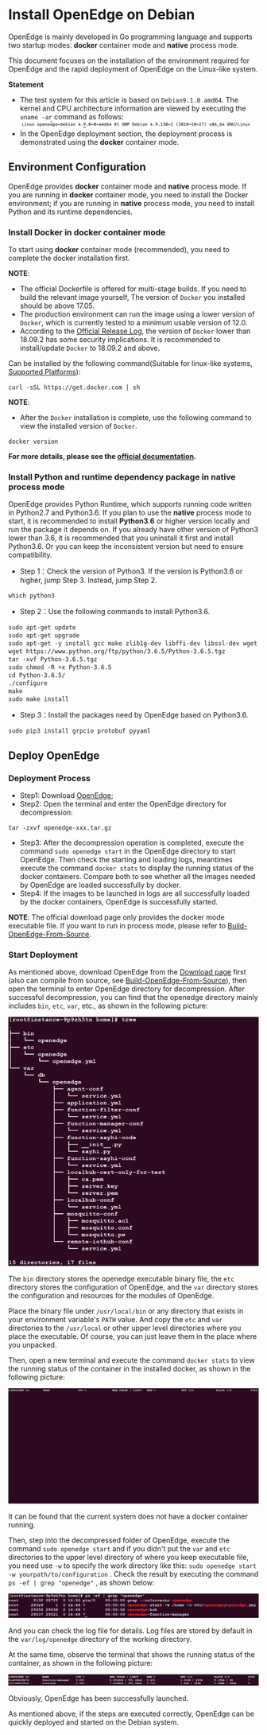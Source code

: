 # Install OpenEdge on Debian

OpenEdge is mainly developed in Go programming language and supports two startup modes: **docker** container mode and **native** process mode.

This document focuses on the installation of the environment required for OpenEdge and the rapid deployment of OpenEdge on the Linux-like system.

**Statement**

- The test system for this article is based on `Debian9.1.0 amd64`. The kernel and CPU architecture information are viewed by executing the `uname -ar` command as follows:
![debian kernel detail](../../images/setup/os-debian.png)
- In the OpenEdge deployment section, the deployment process is demonstrated using the **docker** container mode.

## Environment Configuration

OpenEdge provides **docker** container mode and **native** process mode. If you are running in **docker** container mode, you need to install the Docker environment; if you are running in **native** process mode, you need to install Python and its runtime dependencies.

### Install Docker in **docker** container mode

To start using **docker** container mode (recommended), you need to complete the docker installation first.

**NOTE**:

- The official Dockerfile is offered for multi-stage builds. If you need to build the relevant image yourself, The version of `Docker` you installed should be above 17.05.
- The production environment can run the image using a lower version of `Docker`, which is currently tested to a minimum usable version of 12.0.
- According to the [Official Release Log](https://docs.docker.com/engine/release-notes/#18092), the version of `Docker` lower than 18.09.2 has some security implications. It is recommended to install/update `Docker` to 18.09.2 and above.

Can be installed by the following command(Suitable for linux-like systems, [Supported Platforms](./Support-platforms.md)):

```shell
curl -sSL https://get.docker.com | sh
```

**NOTE**:

- After the `Docker` installation is complete, use the following command to view the installed version of `Docker`.

```shell
docker version
```

**For more details, please see the [official documentation](https://docs.docker.com/install/).**

### Install Python and runtime dependency package in **native** process mode

OpenEdge provides Python Runtime, which supports running code written in Python2.7 and Python3.6. If you plan to use the **native** process mode to start, it is recommended to install **Python3.6** or higher version locally and run the package it depends on. If you already have other version of Python3 lower than 3.6, it is recommended that you uninstall it first and install Python3.6. Or you can keep the inconsistent version but need to ensure compatibility.

- Step 1：Check the version of Python3. If the version is Python3.6 or higher, jump Step 3. Instead, jump Step 2.

```shell
which python3
```

- Step 2：Use the following commands to install Python3.6.

```shell
sudo apt-get update
sudo apt-get upgrade
sudo apt-get -y install gcc make zlib1g-dev libffi-dev libssl-dev wget
wget https://www.python.org/ftp/python/3.6.5/Python-3.6.5.tgz
tar -xvf Python-3.6.5.tgz
sudo chmod -R +x Python-3.6.5
cd Python-3.6.5/
./configure
make
sudo make install
```

- Step 3：Install the packages need by OpenEdge based on Python3.6.

```shell
sudo pip3 install grpcio protobuf pyyaml
```

## Deploy OpenEdge

### Deployment Process

- Step1: Download [OpenEdge](../Resources-download.md);
- Step2: Open the terminal and enter the OpenEdge directory for decompression:

```shell
tar -zxvf openedge-xxx.tar.gz
```

- Step3: After the decompression operation is completed, execute the command `sudo openedge start` in the OpenEdge directory to start OpenEdge. Then check the starting and loading logs, meantimes execute the command `docker stats` to display the running status of the docker containers. Compare both to see whether all the images needed by OpenEdge are loaded successfully by docker.
- Step4: If the images to be launched in logs are all successfully loaded by the docker containers, OpenEdge is successfully started.

**NOTE**: The official download page only provides the docker mode executable file. If you want to run in process mode, please refer to [Build-OpenEdge-From-Source](./Build-OpenEdge-from-Source.md).

### Start Deployment

As mentioned above, download OpenEdge from the [Download page](../Resources-download.md) first (also can compile from source, see [Build-OpenEdge-From-Source](./Build-OpenEdge-from-Source.md)), then open the terminal to enter OpenEdge directory for decompression. After successful decompression, you can find that the openedge directory mainly includes `bin`, `etc`, `var`, etc., as shown in the following picture:

![OpenEdge directory](../../images/setup/openedge-dir-debian.png)

The `bin` directory stores the openedge executable binary file, the `etc` directory stores the configuration of OpenEdge, and the `var` directory stores the configuration and resources for the modules of OpenEdge.

Place the binary file under `/usr/local/bin` or any directory that exists in your environment variable's `PATH` value. And copy the `etc` and `var` directories to the `/usr/local` or other upper level directories where you place the executable. Of course, you can just leave them in the place where you unpacked.

Then, open a new terminal and execute the command `docker stats` to view the running status of the container in the installed docker, as shown in the following picture:

![view the docker containers status](../../images/setup/docker-stats-before-debian.png)

It can be found that the current system does not have a docker container running.

Then, step into the decompressed folder of OpenEdge, execute the command `sudo openedge start` and if you didn't put the `var` and `etc` directories to the upper level directory of where you keep executable file, you need use `-w` to specify the work directory like this: `sudo openedge start -w yourpath/to/configuration` . Check the result by executing the command `ps -ef | grep "openedge"` , as shown below:

![OpenEdge startup log](../../images/setup/openedge-started-thread-debian.png)

And you can check the log file for details. Log files are stored by default in the `var/log/openedge` directory of the working directory.

At the same time, observe the terminal that shows the running status of the container, as shown in the following picture:

![running containers](../../images/setup/docker-stats-after-debian.png)

Obviously, OpenEdge has been successfully launched.

As mentioned above, if the steps are executed correctly, OpenEdge can be quickly deployed and started on the Debian system.